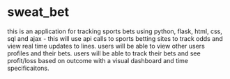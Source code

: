 # sweat_bet 

this is an application for tracking sports bets using python, flask, html, css, sql and ajax - this will use api calls to sports betting sites to track odds and view real time updates to lines. 
users will be able to view other users profiles and their bets. 
users will be able to track their bets and see profit/loss based on outcome with a visual dashboard and time specificaitons. 
